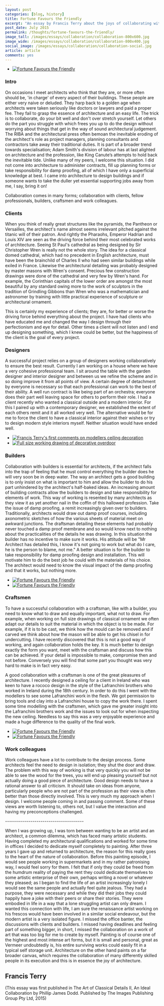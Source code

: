 ```yaml
---
layout: post
categories: [blog, history]
title: Fortune Favours the Friendly
excerpt: "An essay by Francis Terry about the joys of collaborating with builders, craftsmen and clients to produce the best classical architecture"
post_date: July 2015
permalink: /thoughts/fortune-favours-the-friendly/
image_tall: /images/essays/collaboration/collaboration-800x600.jpg
image_wide: /images/essays/collaboration/collaboration-800x400.jpg
social_image: /images/essays/collaboration/collaboration-social.jpg
article: article
comments: yes
---
```


<ul class="list">
<li class="third">
<a class="fancybox" rel="group" href="/images/essays/collaboration/collaboration.jpg">
<img src="/images/essays/collaboration/collaboration.jpg" alt="Fortune Favours the Friendly" />
</a>
</li>
</ul>

<h3>Intro</h3>
<p>
On occasions I meet architects who think that they are, or more often should be, 'in charge' of every aspect of their buildings.  These people are either very naive or deluded.  They harp back to a golden age when architects were taken seriously like doctors or lawyers and paid a proper fee.  They fail to grasp the essence of architecture and an easy life.  The trick is to collaborate, do your bit well and don't over stretch yourself.  Let others do the part you struggle with which frees you up to do the design without worrying about things that get in the way of sound architectural judgement.  The RIBA and the architectural press often bemoan the inevitable eroding of the architect's role as project managers, planning consultants and contractors take away their traditional duties.  It is part of a broader trend towards specialisation; Adam Smith's division of labour has at last alighted on architecture and the profession, like King Canute’s attempts to hold back the inevitable tide. Unlike many of my peers, I welcome this situation.  I did not come into architecture to administer contracts, fill up planning forms or take responsibility for damp proofing, all of which I have only a superficial knowledge at best.  I came into architecture to design buildings and if someone wants to take the duller yet essential supporting jobs away from me, I say, bring it on!
</p><p>
Collaboration comes in many forms; collaboration with clients, fellow professionals, builders, craftsmen and work colleagues.
</p>

<h3>Clients</h3>
<p>
When you think of really great structures like the pyramids, the Pantheon or Versailles, the architect's name almost seems irrelevant pitched against the titanic will of their patron.  And rightly the Pharaohs, Emperor Hadrian and Louis XIV are seen as the driving force behind their most celebrated works of architecture.  Seeing St Paul's cathedral as being designed by Sir Christopher Wren is really not the whole story. The idea for a classical domed cathedral, which had no precedent in English architecture, must have been the brainchild of Charles II who had seen similar buildings while exiled in France.  Likewise the architectural detailing was probably designed by master masons with Wren's consent.  Precious few construction drawings were done of the cathedral and very few by Wren's hand. For example, the Corinthian capitals of the lower order are amongst the most beautiful by any standard owing more to the work of sculptors in the tradition of Grindling Gibbons than Wren who was a mathematician and astronomer by training with little practical experience of sculpture or architectural ornament.
</p><p>
This is certainly my experience of clients; they are, for better or worse the driving force behind everything about the project.  I have had clients who have educated me and changed the way I design through their perfectionism and eye for detail.  Other times a client will not listen and I end up designing something, which I knew could be better, but the happiness of the client is the goal of every project.
</p>

<h3>Designers</h3>
<p>
A successful project relies on a group of designers working collaboratively to ensure the best result.  Currently I am working on a house where we have a very cohesive professional team.  I sit around the table with the garden designer and interior designer and between us we refine the scheme and in so doing improve it from all points of view.  A certain degree of detachment by everyone is necessary so that each professional can work to the best of their ability. A well run contract is like being part of an orchestra; everyone does their part well leaving space for others to perform their role.  I had a client recently who wanted a classical outside and a modern interior.  For this I paired up with a contemporary designer, we established the extent of each others remit and it all worked very well.  The alternative would be for me to force the client to have a classical interior against their wishes or try to design modern style interiors myself.  Neither situation would have ended well.
</p>

<ul class="list">
<li class="half">
<a class="fancybox" rel="group" href="/images/essays/collaboration/francis-terrys-first-comments-on-modellers-ceiling-decoration.jpg" title="Francis Terry's first comments on modellers ceiling decoration">
<img src="/images/essays/collaboration/thumbs/francis-terrys-first-comments-on-modellers-ceiling-decoration.jpg" alt="Francis Terry's first comments on modellers ceiling decoration" />
</a>
</li>
<li class="half">
<a class="fancybox" rel="group" href="/images/essays/collaboration/working-drawing-of-decorative-overdoor.jpg" title="Full size working drawing of decorative overdoor">
<img src="/images/essays/collaboration/thumbs/working-drawing-of-decorative-overdoor.jpg" alt="Full size working drawing of decorative overdoor" />
</a>
</li>
</ul>

<h3>Builders</h3>
<p>
Collaboration with builders is essential for architects, if the architect falls into the trap of feeling that he must control everything the builder does he will very soon be in deep water. The way an architect gets a good building is to only insist on what is important to him and allow the builder to do his part unhindered by the architect's half-baked ideas. An increasing amount of building contracts allow the builders to design and take responsibility for elements of work. This way of working is resented by many architects as they view it as yet another nail in the coffin of this hallowed profession.  Take the issue of damp proofing, a remit increasingly given over to builders.  Traditionally, architects would draw out damp proof courses, including axonometric sketches of how the various sheets of material meet on awkward junctions.  The draftsman detailing these elements had probably never touched a damp proof membrane and so would know next to nothing about the practicalities of the details he was drawing.  In this situation the builder has no incentive to make sure it works.  His attitude will be "Mr Architect has detailed this, I know it's not going to work but what do I care, he is the person to blame, not me."  A better situation is for the builder to take responsibility for damp proofing design and installation.  This will motivate him to do the best job he could with the materials of his choice. The architect would need to know the visual impact of the damp proofing and that it works, but nothing more. 
</p>

<ul class="list">
<li class="half">
<a class="fancybox" rel="group" href="/images/essays/collaboration/collaboration-in-architecture-58.jpg">
<img src="/images/essays/collaboration/thumbs/collaboration-in-architecture-58.jpg" alt="Fortune Favours the Friendly" />
</a>
</li>
<li class="half">
<a class="fancybox" rel="group" href="/images/essays/collaboration/collaboration-in-architecture-50.jpg">
<img src="/images/essays/collaboration/thumbs/collaboration-in-architecture-50.jpg" alt="Fortune Favours the Friendly" />
</a>
</li>
</ul>

<h3>Craftsmen</h3>
<p>
To have a successful collaboration with a craftsman, like with a builder, you need to know what to draw and equally important, what not to draw.  For example, when working on full size drawings of classical ornament we often adapt our details to suit the material in which the object is to be made.  For example, if it is to be cast, we think how the mould can be removed and if carved we think about how the mason will be able to get his chisel in for undercutting.  I have recently discovered that this is not a good way of working, and again collaboration holds the key.  It is much better to design exactly the form you want, meet with the craftsman and discuss how this can be achieved. If your detail is impossible to make, compromise then and not before.  Conversely you will find that some part you thought was very hard to make is in fact very easy.
</p><p>
A good collaboration with a craftsman is one of the great pleasures of architecture.  I recently designed a ceiling for a client in Ireland who was keen to have a rococo design in the style of the Lafranchini brothers who worked in Ireland during the 18th century.  In order to do this I went with the modellers to see some Lafranchini work in the flesh.  We got permission to bring tools and clay into a Lafranchini house to copy the work there. I spent some time modelling with the craftsmen, which gave me greater insight into the Lafranchini brothers work and the issues to look out for when inspecting the new ceiling. Needless to say this was a very enjoyable experience and made a huge difference to the quality of the final work.
</p>

<ul class="list">
<li class="half">
<a class="fancybox" rel="group" href="/images/essays/collaboration/collaboration-in-architecture-42.jpg">
<img src="/images/essays/collaboration/thumbs/collaboration-in-architecture-42.jpg" alt="Fortune Favours the Friendly" />
</a>
</li>
<li class="half">
<a class="fancybox" rel="group" href="/images/essays/collaboration/collaboration-in-architecture-44.jpg">
<img src="/images/essays/collaboration/thumbs/collaboration-in-architecture-44.jpg" alt="Fortune Favours the Friendly" />
</a>
</li>
</ul>

<h3>Work colleagues</h3>
<p>
Work colleagues have a lot to contribute to the design process. Some architects feel the need to design in isolation; they shut the door and draw.  The problem with this way of working is that very quickly you will not be able to see the wood for the trees, you will end up pleasing yourself but not actually doing a good piece of architecture. Good design needs to have a rational answer to all criticism.  It should take on ideas from anyone, particularly people who are not part of the profession as their view is often better than those directly involved. This is very much my approach when I design.  I welcome people coming in and passing comment.  Some of these views are worth listening to, others not, but I value the interaction and having my preconceptions challenged.
</p>
<p class="break">----------------------------------------</p>
<p>
When I was growing up, I was torn between wanting to be an artist and an architect, a common dilemma, which has faced many artistic students.  Having completed my architectural qualifications and worked for some time in offices I decided to dedicate myself completely to painting.  After three years I gave up and returned to architecture, the reason for this really goes to the heart of the nature of collaboration.  Before this painting episode, I would see people working in supermarkets and in my rather patronising way, I would feel sorry for them.  I felt that if only they could be freed from the humdrum reality of paying the rent they could dedicate themselves to some artistic enterprise of their own, perhaps writing a novel or whatever they pleased; as I began to find the life of an artist increasingly lonely I would see the same people and actually feel quite jealous. They had a purpose, they were necessary and while they did their jobs they could happily have a joke with their peers or share their stories.  They were embodied in life in a way that a lone struggling artist can only dream.  I wanted this connection with life, I am sure the renaissance artist working on his frescos would have been involved in a similar social endeavour, but the modern artist is a very isolated figure.  I missed the office banter, the discussions with clients and builders.  I missed having deadlines and feeling part of something bigger, in short, I missed the collaboration on a work of art that was too big for me to create by myself.  Painting is of course one of the highest and most intense art forms, but it is small and personal, great as Vermeer undoubtedly is, his entire surviving works could easily fit in a typical self storage unit.  Architecture on the other hand paints on a far broader canvas, which requires the collaboration of many differently skilled people in its execution and this is in essence the joy of architecture.
</p>

<h2>
Francis Terry
</h2>
<p>
(This essay was first published in The Art of Classical Details II, An Ideal Collaboration by Phillip James Dodd.  Published by The Images Publishing Group Pty Ltd, 2015)
</p>

<div class="fb-comments" data-href="http://ftanda.co.uk/thoughts/collaboration-in-architecture/" data-width="100%" data-numposts="12"></div>